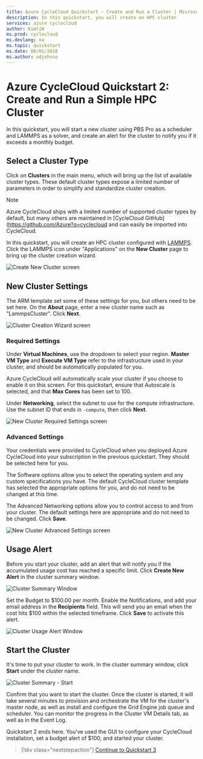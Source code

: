 ```yaml
---
title: Azure CycleCloud Quickstart - Create and Run a Cluster | Microsoft Docs
description: In this quickstart, you will create an HPC cluster
services: azure cyclecloud
author: KimliW
ms.prod: cyclecloud
ms.devlang: na
ms.topic: quickstart
ms.date: 08/01/2018
ms.author: adjohnso
---
```


# Azure CycleCloud Quickstart 2: Create and Run a Simple HPC Cluster

In this quickstart, you will start a new cluster using PBS Pro as a scheduler and LAMMPS as a solver, and create an alert for the cluster to notify you if it exceeds a monthly budget.

## Select a Cluster Type

Click on **Clusters** in the main menu, which will bring up the list of available cluster types. These default cluster types expose a limited number of parameters in order to simplify and standardize cluster creation.

> [!NOTE]
> Azure CycleCloud ships with a limited number of supported cluster types by default, but many others are maintained in [CycleCloud GitHub](https://github.com/Azure?q=cyclecloud and can easily be imported into CycleCloud.

In this quickstart, you will create an HPC cluster configured with [LAMMPS](https://lammps.sandia.gov/). Click the LAMMPS icon under "Applications" on the **New Cluster** page to bring up the cluster creation wizard.

![Create New Cluster screen](~/images/new-lammps-cluster.png)

## New Cluster Settings

The ARM template set some of these settings for you, but others need to be set here. On the **About** page, enter a new cluster name such as "LammpsCluster". Click **Next**.

![Cluster Creation Wizard screen](~/images/new-cluster-name.png)

### Required Settings

Under **Virtual Machines**, use the dropdown to select your region. **Master VM Type** and **Execute VM Type** refer to the infrastructure used in your cluster, and should be automatically populated for you.

Azure CycleCloud will automatically scale your cluster if you choose to enable it on this screen. For this quickstart, ensure that Autoscale is selected, and that **Max Cores** has been set to 100.

Under **Networking**, select the subnet to use for the compute infrastructure. Use the subnet ID that ends in `-compute`, then click **Next**.

![New Cluster Required Settings screen](~/images/quickstart-required-settings.png)

### Advanced Settings

Your credentials were provided to CycleCloud when you deployed Azure CycleCloud into your subscription in the previous quickstart. They should be selected here for you.

The Software options allow you to select the operating system and any custom specifications you have. The default CycleCloud cluster template has selected the appropriate options for you, and do not need to be changed at this time.

The Advanced Networking options allow you to control access to and from your cluster. The default settings here are appropriate and do not need to be changed. Click **Save**.

![New Cluster Advanced Settings screen](~/images/quickstart-advanced-settings.png)

## Usage Alert

Before you start your cluster, add an alert that will notify you if the accumulated usage cost has reached a specific limit. Click **Create New Alert** in the cluster summary window.

![Cluster Summary Window](~/images/cluster-usage-alert.png)

Set the Budget to $100.00 per month. Enable the Notifications, and add your email address in the **Recipients** field. This will send you an email when the cost hits $100 within the selected timeframe. Click **Save** to activate this alert.

![Cluster Usage Alert Window](~/images/create-new-alert.png)

## Start the Cluster

It's time to put your cluster to work. In the cluster summary window, click **Start** under the cluster name.

![Cluster Summary - Start](~/images/start-cluster.png)

Confirm that you want to start the cluster. Once the cluster is started, it will take several minutes to provision and orchestrate the VM for the cluster's master node, as well as install and configure the Grid Engine job queue and scheduler. You can monitor the progress in the Cluster VM Details tab, as well as in the Event Log.

Quickstart 2 ends here. You've used the GUI to configure your CycleCloud installation, set a budget alert of $100, and started your cluster.

> [!div class="nextstepaction"]
> [Continue to Quickstart 3](quickstart-submit-jobs.md)
